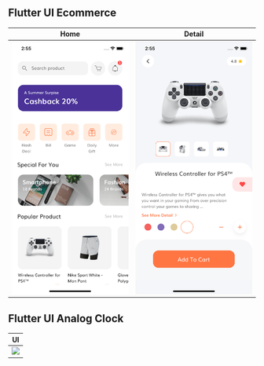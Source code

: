
## Flutter UI Ecommerce

| Home | Detail |
| --- | --- |
| <img src="images/flutter_ui_ecommerce_1.png" width="250"> | <img src="images/flutter_ui_ecommerce_2.png" width="250"> |

## Flutter UI Analog Clock
| UI |
| --- |
| <img src="images/clock_gif.mp4" width="250"> | 